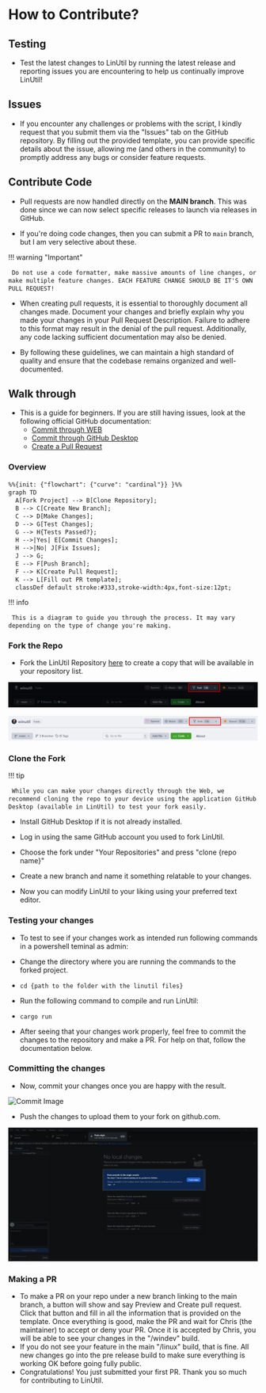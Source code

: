 # How to Contribute?

## Testing

* Test the latest changes to LinUtil by running the latest release and reporting issues you are encountering to help us continually improve LinUtil!


## Issues

* If you encounter any challenges or problems with the script, I kindly request that you submit them via the "Issues" tab on the GitHub repository. By filling out the provided template, you can provide specific details about the issue, allowing me (and others in the community) to promptly address any bugs or consider feature requests.

## Contribute Code

* Pull requests are now handled directly on the **MAIN branch**. This was done since we can now select specific releases to launch via releases in GitHub.

* If you're doing code changes, then you can submit a PR to `main` branch, but I am very selective about these.

!!! warning "Important"

     Do not use a code formatter, make massive amounts of line changes, or make multiple feature changes. EACH FEATURE CHANGE SHOULD BE IT'S OWN PULL REQUEST!

* When creating pull requests, it is essential to thoroughly document all changes made. Document your changes and briefly explain why you made your changes in your Pull Request Description. Failure to adhere to this format may result in the denial of the pull request. Additionally, any code lacking sufficient documentation may also be denied.

* By following these guidelines, we can maintain a high standard of quality and ensure that the codebase remains organized and well-documented.

## Walk through

* This is a guide for beginners. If you are still having issues, look at the following official GitHub documentation:
    * [Commit through WEB](https://docs.github.com/en/pull-requests/committing-changes-to-your-project/creating-and-editing-commits/about-commits)
    * [Commit through GitHub Desktop](https://docs.github.com/en/desktop/making-changes-in-a-branch/committing-and-reviewing-changes-to-your-project-in-github-desktop#about-commits)
    * [Create a Pull Request](https://docs.github.com/en/pull-requests/collaborating-with-pull-requests/proposing-changes-to-your-work-with-pull-requests/creating-a-pull-request)


### Overview

``` mermaid
%%{init: {"flowchart": {"curve": "cardinal"}} }%%
graph TD
  A[Fork Project] --> B[Clone Repository];
  B --> C[Create New Branch];
  C --> D[Make Changes];
  D --> G[Test Changes];
  G --> H{Tests Passed?};
  H -->|Yes| E[Commit Changes];
  H -->|No| J[Fix Issues];
  J --> G;
  E --> F[Push Branch];
  F --> K[Create Pull Request];
  K --> L[Fill out PR template];
  classDef default stroke:#333,stroke-width:4px,font-size:12pt;
```
!!! info

     This is a diagram to guide you through the process. It may vary depending on the type of change you're making.

### Fork the Repo
* Fork the LinUtil Repository [here](https://github.com/ChrisTitusTech/linutil) to create a copy that will be available in your repository list.

![Fork Image](/docs/assets/Fork-Button-Dark.png#only-dark)

![Fork Image](/docs/assets/Fork-Button-Light.png#only-light)

### Clone the Fork
!!! tip

     While you can make your changes directly through the Web, we recommend cloning the repo to your device using the application GitHub Desktop (available in LinUtil) to test your fork easily.

* Install GitHub Desktop if it is not already installed.
* Log in using the same GitHub account you used to fork LinUtil.
* Choose the fork under "Your Repositories" and press "clone {repo name}"
* Create a new branch and name it something relatable to your changes.

* Now you can modify LinUtil to your liking using your preferred text editor.


### Testing your changes

* To test to see if your changes work as intended run following commands in a powershell teminal as admin:

* Change the directory where you are running the commands to the forked project.
* `cd {path to the folder with the linutil files}`
* Run the following command to compile and run LinUtil:
* `cargo run`

* After seeing that your changes work properly, feel free to commit the changes to the repository and make a PR. For help on that, follow the documentation below.

### Committing the changes
* Now, commit your changes once you are happy with the result.

![Commit Image](/docs/assets/Commit-GHD.png)

* Push the changes to upload them to your fork on github.com.

![Push Commit Image](/docs/assets/Push-Commit.png)

### Making a PR
* To make a PR on your repo under a new branch linking to the main branch, a button will show and say Preview and Create pull request. Click that button and fill in all the information that is provided on the template. Once everything is good, make the PR and wait for Chris (the maintainer) to accept or deny your PR. Once it is accepted by Chris, you will be able to see your changes in the "/windev" build.
* If you do not see your feature in the main "/linux" build, that is fine. All new changes go into the pre release build to make sure everything is working OK before going fully public.
* Congratulations! You just submitted your first PR. Thank you so much for contributing to LinUtil.
